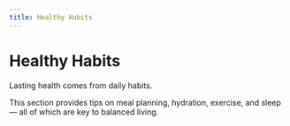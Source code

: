 ```yaml
---
title: Healthy Habits
---
```

# Healthy Habits

Lasting health comes from daily habits.

This section provides tips on meal planning, hydration, exercise, and sleep — all of which are key to balanced living.
